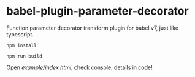 # babel-plugin-parameter-decorator
Function parameter decorator transform plugin for babel v7, just like typescript.

```
npm install

npm run build
```

Open *example/index.html*, check console, details in code!
